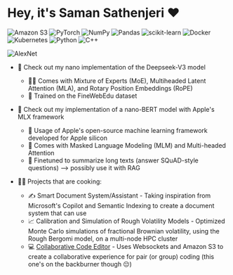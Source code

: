 # Hey, it's Saman Sathenjeri ❤️

<!-- Badges from https://github.com/Ileriayo/markdown-badges -->
![Amazon S3](https://img.shields.io/badge/Amazon%20S3-FF9900?style=for-the-badge&logo=amazons3&logoColor=white)
![PyTorch](https://img.shields.io/badge/PyTorch-%23EE4C2C.svg?style=for-the-badge&logo=PyTorch&logoColor=white)
![NumPy](https://img.shields.io/badge/numpy-%23013243.svg?style=for-the-badge&logo=numpy&logoColor=white)
![Pandas](https://img.shields.io/badge/pandas-%23150458.svg?style=for-the-badge&logo=pandas&logoColor=white)
![scikit-learn](https://img.shields.io/badge/scikit--learn-%23F7931E.svg?style=for-the-badge&logo=scikit-learn&logoColor=white)
![Docker](https://img.shields.io/badge/docker-%230db7ed.svg?style=for-the-badge&logo=docker&logoColor=white)
![Kubernetes](https://img.shields.io/badge/kubernetes-%23326ce5.svg?style=for-the-badge&logo=kubernetes&logoColor=white)
![Python](https://img.shields.io/badge/python-3670A0?style=for-the-badge&logo=python&logoColor=ffdd54)
![C++](https://img.shields.io/badge/c++-%2300599C.svg?style=for-the-badge&logo=c%2B%2B&logoColor=white)

![AlexNet](https://cdn.sanity.io/images/vr8gru94/production/511d51bd1d1ec3b7155250bf7e53cfa6cb52f215-1339x503.png)

- 👀 Check out my nano implementation of the Deepseek-V3 model
  - 🧑‍🔬 Comes with Mixture of Experts (MoE), Multiheaded Latent Attention (MLA), and Rotary Position Embeddings (RoPE)
  - 📖 Trained on the FineWebEdu dataset

- 🚨 Check out my implementation of a nano-BERT model with Apple's MLX framework
  - 🍎 Usage of Apple's open-source machine learning framework developed for Apple silicon
  - 🔱 Comes with Masked Language Modeling (MLM) and Multi-headed Attention
  - 🎯 Finetuned to summarize long texts (answer SQuAD-style questions) --> possibly use it with RAG

- 🧑‍🍳 Projects that are cooking:
  - ✍️ Smart Document System/Assistant - Taking inspiration from Microsoft's Copilot and Semantic Indexing to create a document system that can use 
  - 📈 Calibration and Simulation of Rough Volatility Models - Optimized Monte Carlo simulations of fractional Brownian volatility, using the Rough Bergomi model, on a multi-node HPC cluster
  - 💻 [Collaborative Code Editor](https://github.com/SamanSathenjeri/codeEditor) - Uses Websockets and Amazon S3 to create a collaborative experience for pair (or group) coding (this one's on the backburner though 😔)

<!--
**SamanSathenjeri/SamanSathenjeri** is a ✨ _special_ ✨ repository because its `README.md` (this file) appears on your GitHub profile.

Here are some ideas to get you started:

- 🔭 I’m currently working on ...
- 🌱 I’m currently learning ...
- 👯 I’m looking to collaborate on ...
- 🤔 I’m looking for help with ...
- 💬 Ask me about ...
- 📫 How to reach me: ...
- 😄 Pronouns: ...
- ⚡ Fun fact: ...
-->
